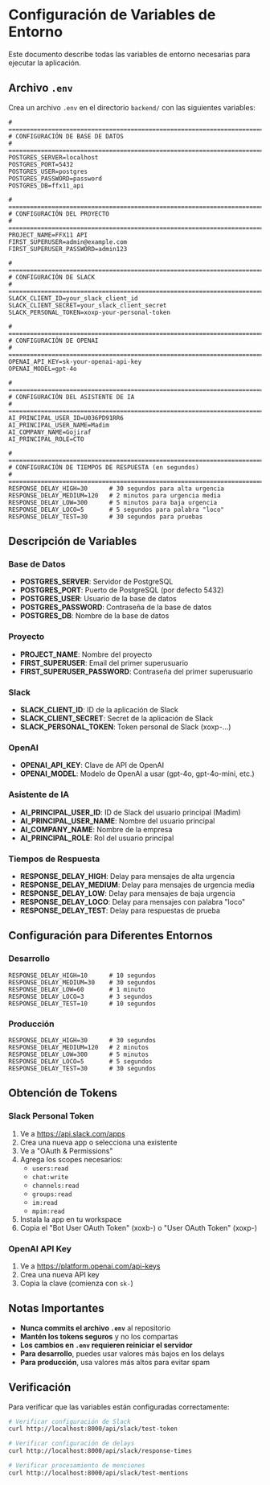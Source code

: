 # Configuración de Variables de Entorno

Este documento describe todas las variables de entorno necesarias para ejecutar la aplicación.

## Archivo `.env`

Crea un archivo `.env` en el directorio `backend/` con las siguientes variables:

```env
# =============================================================================
# CONFIGURACIÓN DE BASE DE DATOS
# =============================================================================
POSTGRES_SERVER=localhost
POSTGRES_PORT=5432
POSTGRES_USER=postgres
POSTGRES_PASSWORD=password
POSTGRES_DB=ffx11_api

# =============================================================================
# CONFIGURACIÓN DEL PROYECTO
# =============================================================================
PROJECT_NAME=FFX11 API
FIRST_SUPERUSER=admin@example.com
FIRST_SUPERUSER_PASSWORD=admin123

# =============================================================================
# CONFIGURACIÓN DE SLACK
# =============================================================================
SLACK_CLIENT_ID=your_slack_client_id
SLACK_CLIENT_SECRET=your_slack_client_secret
SLACK_PERSONAL_TOKEN=xoxp-your-personal-token

# =============================================================================
# CONFIGURACIÓN DE OPENAI
# =============================================================================
OPENAI_API_KEY=sk-your-openai-api-key
OPENAI_MODEL=gpt-4o

# =============================================================================
# CONFIGURACIÓN DEL ASISTENTE DE IA
# =============================================================================
AI_PRINCIPAL_USER_ID=U036PD91RR6
AI_PRINCIPAL_USER_NAME=Madim
AI_COMPANY_NAME=Gojiraf
AI_PRINCIPAL_ROLE=CTO

# =============================================================================
# CONFIGURACIÓN DE TIEMPOS DE RESPUESTA (en segundos)
# =============================================================================
RESPONSE_DELAY_HIGH=30      # 30 segundos para alta urgencia
RESPONSE_DELAY_MEDIUM=120   # 2 minutos para urgencia media
RESPONSE_DELAY_LOW=300      # 5 minutos para baja urgencia
RESPONSE_DELAY_LOCO=5       # 5 segundos para palabra "loco"
RESPONSE_DELAY_TEST=30      # 30 segundos para pruebas
```

## Descripción de Variables

### Base de Datos
- **POSTGRES_SERVER**: Servidor de PostgreSQL
- **POSTGRES_PORT**: Puerto de PostgreSQL (por defecto 5432)
- **POSTGRES_USER**: Usuario de la base de datos
- **POSTGRES_PASSWORD**: Contraseña de la base de datos
- **POSTGRES_DB**: Nombre de la base de datos

### Proyecto
- **PROJECT_NAME**: Nombre del proyecto
- **FIRST_SUPERUSER**: Email del primer superusuario
- **FIRST_SUPERUSER_PASSWORD**: Contraseña del primer superusuario

### Slack
- **SLACK_CLIENT_ID**: ID de la aplicación de Slack
- **SLACK_CLIENT_SECRET**: Secret de la aplicación de Slack
- **SLACK_PERSONAL_TOKEN**: Token personal de Slack (xoxp-...)

### OpenAI
- **OPENAI_API_KEY**: Clave de API de OpenAI
- **OPENAI_MODEL**: Modelo de OpenAI a usar (gpt-4o, gpt-4o-mini, etc.)

### Asistente de IA
- **AI_PRINCIPAL_USER_ID**: ID de Slack del usuario principal (Madim)
- **AI_PRINCIPAL_USER_NAME**: Nombre del usuario principal
- **AI_COMPANY_NAME**: Nombre de la empresa
- **AI_PRINCIPAL_ROLE**: Rol del usuario principal

### Tiempos de Respuesta
- **RESPONSE_DELAY_HIGH**: Delay para mensajes de alta urgencia
- **RESPONSE_DELAY_MEDIUM**: Delay para mensajes de urgencia media
- **RESPONSE_DELAY_LOW**: Delay para mensajes de baja urgencia
- **RESPONSE_DELAY_LOCO**: Delay para mensajes con palabra "loco"
- **RESPONSE_DELAY_TEST**: Delay para respuestas de prueba

## Configuración para Diferentes Entornos

### Desarrollo
```env
RESPONSE_DELAY_HIGH=10      # 10 segundos
RESPONSE_DELAY_MEDIUM=30    # 30 segundos
RESPONSE_DELAY_LOW=60       # 1 minuto
RESPONSE_DELAY_LOCO=3       # 3 segundos
RESPONSE_DELAY_TEST=10      # 10 segundos
```

### Producción
```env
RESPONSE_DELAY_HIGH=30      # 30 segundos
RESPONSE_DELAY_MEDIUM=120   # 2 minutos
RESPONSE_DELAY_LOW=300      # 5 minutos
RESPONSE_DELAY_LOCO=5       # 5 segundos
RESPONSE_DELAY_TEST=30      # 30 segundos
```

## Obtención de Tokens

### Slack Personal Token
1. Ve a https://api.slack.com/apps
2. Crea una nueva app o selecciona una existente
3. Ve a "OAuth & Permissions"
4. Agrega los scopes necesarios:
   - `users:read`
   - `chat:write`
   - `channels:read`
   - `groups:read`
   - `im:read`
   - `mpim:read`
5. Instala la app en tu workspace
6. Copia el "Bot User OAuth Token" (xoxb-) o "User OAuth Token" (xoxp-)

### OpenAI API Key
1. Ve a https://platform.openai.com/api-keys
2. Crea una nueva API key
3. Copia la clave (comienza con `sk-`)

## Notas Importantes

- **Nunca commits el archivo `.env`** al repositorio
- **Mantén los tokens seguros** y no los compartas
- **Los cambios en `.env` requieren reiniciar el servidor**
- **Para desarrollo**, puedes usar valores más bajos en los delays
- **Para producción**, usa valores más altos para evitar spam

## Verificación

Para verificar que las variables están configuradas correctamente:

```bash
# Verificar configuración de Slack
curl http://localhost:8000/api/slack/test-token

# Verificar configuración de delays
curl http://localhost:8000/api/slack/response-times

# Verificar procesamiento de menciones
curl http://localhost:8000/api/slack/test-mentions
``` 